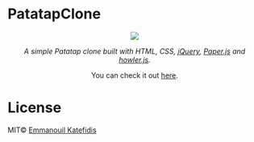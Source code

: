 # PatatapClone
<p align="center">
   <img src="https://raw.githubusercontent.com/man0s/PatatapClone/master/Screenshot.PNG">
</p>
<i>
<p align="center">
  A simple Patatap clone built with HTML, CSS, <a href="https://jquery.com">jQuery</a>, <a href="http://paperjs.org">Paper.js</a> and <a href="https://howlerjs.com">howler.js</a>.
</p>
</i>
<p align="center">You can check it out <a href="https://www.katefidis.ga/PatatapClone/">here</a>.</p>

# License
MIT© <a href="https://github.com/man0s">Emmanouil Katefidis</a>
